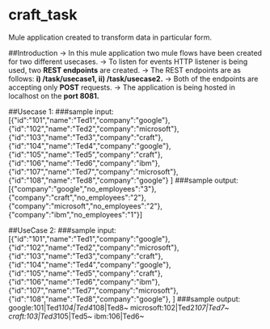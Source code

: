 # craft_task
Mule application created to transform data in particular form.

##Introduction
  -> In this mule application two mule flows have been created for two different usecases. 
  -> To listen for events HTTP listener is being used, two **REST endpoints** are created.
  -> The REST endpoints are as follows: **i) /task/usecase1, ii) /task/usecase2.**
  -> Both of the endpoints are accepting only **POST** requests.
  -> The application is being hosted in localhost on the **port 8081.**


##Usecase 1:
###sample input:
[{"id":"101","name":"Ted1","company":"google"},
 {"id":"102","name":"Ted2","company":"microsoft"}, 
 {"id":"103","name":"Ted3","company":"craft"},
 {"id":"104","name":"Ted4","company":"google"}, 
 {"id":"105","name":"Ted5","company":"craft"},
 {"id":"106","name":"Ted6","company":"ibm"},
 {"id":"107","name":"Ted7","company":"microsoft"},
 {"id":"108","name":"Ted8","company":"google"}
]
###sample output:
[{"company":"google","no_employees":"3"},
{"company":"craft","no_employees":"2"},
{"company":"microsoft","no_employees":"2"},
{"company":"ibm","no_employees":"1"}]


##UseCase 2:
###sample input:
[{"id":"101","name":"Ted1","company":"google"},
 {"id":"102","name":"Ted2","company":"microsoft"},
 {"id":"103","name":"Ted3","company":"craft"}, 
{"id":"104","name":"Ted4","company":"google"},
 {"id":"105","name":"Ted5","company":"craft"},
{"id":"106","name":"Ted6","company":"ibm"},
{"id":"107","name":"Ted7","company":"microsoft"},
{"id":"108","name":"Ted8","company":"google"},
]
###sample output:
google:101|Ted1*104|Ted4*108|Ted8~
microsoft:102|Ted2*107|Ted7~
craft:103|Ted3*105|Ted5~
ibm:106|Ted6~
